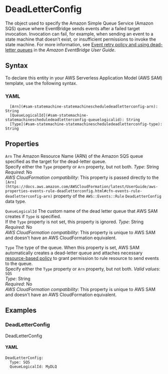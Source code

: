 # DeadLetterConfig<a name="sam-property-statemachine-statemachinescheduledeadletterconfig"></a>

The object used to specify the Amazon Simple Queue Service \(Amazon SQS\) queue where EventBridge sends events after a failed target invocation\. Invocation can fail, for example, when sending an event to a state machine that doesn’t exist, or insufficient permissions to invoke the state machine\. For more information, see [Event retry policy and using dead\-letter queues](https://docs.aws.amazon.com/eventbridge/latest/userguide/rule-dlq.html) in the *Amazon EventBridge User Guide*\.

## Syntax<a name="sam-property-statemachine-statemachinescheduledeadletterconfig-syntax"></a>

To declare this entity in your AWS Serverless Application Model \(AWS SAM\) template, use the following syntax\.

### YAML<a name="sam-property-statemachine-statemachinescheduledeadletterconfig-syntax.yaml"></a>

```
  [Arn](#sam-statemachine-statemachinescheduledeadletterconfig-arn): String
  [QueueLogicalId](#sam-statemachine-statemachinescheduledeadletterconfig-queuelogicalid): String
  [Type](#sam-statemachine-statemachinescheduledeadletterconfig-type): String
```

## Properties<a name="sam-property-statemachine-statemachinescheduledeadletterconfig-properties"></a>

 `Arn`   <a name="sam-statemachine-statemachinescheduledeadletterconfig-arn"></a>
The Amazon Resource Name \(ARN\) of the Amazon SQS queue specified as the target for the dead\-letter queue\.  
Specify either the `Type` property or `Arn` property, but not both\.
*Type*: String  
*Required*: No  
*AWS CloudFormation compatibility*: This property is passed directly to the `[Arn](https://docs.aws.amazon.com/AWSCloudFormation/latest/UserGuide/aws-properties-events-rule-deadletterconfig.html#cfn-events-rule-deadletterconfig-arn)` property of the `AWS::Events::Rule` `DeadLetterConfig` data type\.

 `QueueLogicalId`   <a name="sam-statemachine-statemachinescheduledeadletterconfig-queuelogicalid"></a>
The custom name of the dead letter queue that AWS SAM creates if `Type` is specified\.  
If the `Type` property is not set, this property is ignored\.
*Type*: String  
*Required*: No  
*AWS CloudFormation compatibility*: This property is unique to AWS SAM and doesn't have an AWS CloudFormation equivalent\.

 `Type`   <a name="sam-statemachine-statemachinescheduledeadletterconfig-type"></a>
The type of the queue\. When this property is set, AWS SAM automatically creates a dead\-letter queue and attaches necessary [resource\-based policy](https://docs.aws.amazon.com/eventbridge/latest/userguide/rule-dlq.html#dlq-perms) to grant permission to rule resource to send events to the queue\.  
Specify either the `Type` property or `Arn` property, but not both\.
*Valid values*: `SQS`  
*Type*: String  
*Required*: No  
*AWS CloudFormation compatibility*: This property is unique to AWS SAM and doesn't have an AWS CloudFormation equivalent\.

## Examples<a name="sam-property-statemachine-statemachinescheduledeadletterconfig--examples"></a>

### DeadLetterConfig<a name="sam-property-statemachine-statemachinescheduledeadletterconfig--examples--deadletterconfig"></a>

DeadLetterConfig

#### YAML<a name="sam-property-statemachine-statemachinescheduledeadletterconfig--examples--deadletterconfig--yaml"></a>

```
DeadLetterConfig:
  Type: SQS
  QueueLogicalId: MyDLQ
```